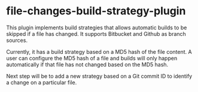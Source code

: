 # file-changes-build-strategy-plugin

This plugin implements build strategies that allows automatic builds to be skipped if a file has changed.
It supports Bitbucket and Github as branch sources.

Currently, it has a build strategy based on a MD5 hash of the file content. 
A user can configure the MD5 hash of a file and builds will only happen automatically if that file has not changed based on the MD5 hash.

Next step will be to add a new strategy based on a Git commit ID to identify a change on a particular file.
